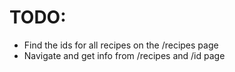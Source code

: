 # TODO:

- Find the ids for all recipes on the /recipes page
- Navigate and get info from /recipes and /id page